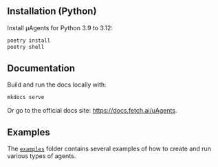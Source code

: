 ## Installation (Python)

Install μAgents for Python 3.9 to 3.12:

```bash
poetry install
poetry shell
```

## Documentation

Build and run the docs locally with:

```bash
mkdocs serve
```

Or go to the official docs site: https://docs.fetch.ai/uAgents.

## Examples

The [`examples`](https://github.com/fetchai/uAgents/tree/main/python/examples) folder contains several examples of how to create and run various types of agents.
